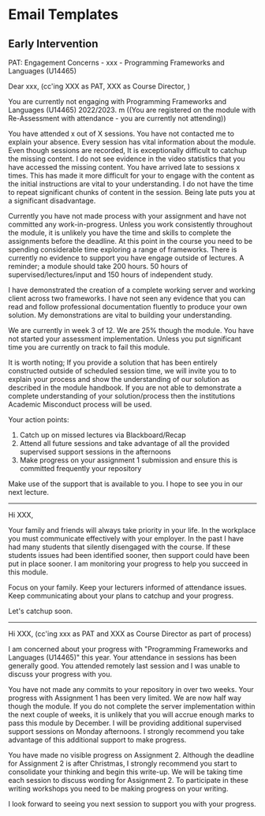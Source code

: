 Email Templates
===============

Early Intervention
------------------

PAT: Engagement Concerns - xxx - Programming Frameworks and Languages (U14465)

Dear xxx,
(cc'ing 
    XXX as PAT,
    XXX as Course Director,
)

You are currently not engaging with Programming Frameworks and Languages (U14465) 2022/2023.
m
((You are registered on the module with Re-Assessment with attendance - you are currently not attending))

You have attended x out of X sessions.
You have not contacted me to explain your absence.
Every session has vital information about the module. Even though sessions are recorded, It is exceptionally difficult to catchup the missing content. I do not see evidence in the video statistics that you have accessed the missing content.
You have arrived late to sessions x times. This has made it more difficult for your to engage with the content as the initial instructions are vital to your understanding. I do not have the time to repeat significant chunks of content in the session. Being late puts you at a significant disadvantage.

Currently you have not made process with your assignment and have not committed any work-in-progress.
Unless you work consistently throughout the module, it is unlikely you have the time and skills to complete the assignments before the deadline.
At this point in the course you need to be spending considerable time exploring a range of frameworks.
There is currently no evidence to support you have engage outside of lectures.
A reminder; a module should take 200 hours. 50 hours of supervised/lectures/input and 150 hours of independent study.

I have demonstrated the creation of a complete working server and working client across two frameworks.
I have not seen any evidence that you can read and follow professional documentation fluently to produce your own solution.
My demonstrations are vital to building your understanding.

We are currently in week 3 of 12. We are 25% though the module. You have not started your assessment implementation.
Unless you put significant time you are currently on track to fail this module.

It is worth noting; If you provide a solution that has been entirely constructed outside of scheduled session time, we will invite you to to explain your process and show the understanding of our solution as described in the module handbook. 
If you are not able to demonstrate a complete understanding of your solution/process then the institutions Academic Misconduct process will be used.

Your action points:
1. Catch up on missed lectures via Blackboard/Recap
2. Attend all future sessions and take advantage of all the provided supervised support sessions in the afternoons
3. Make progress on your assignment 1 submission and ensure this is committed frequently your repository

Make use of the support that is available to you.
I hope to see you in our next lecture.

---

Hi XXX,

Your family and friends will always take priority in your life.
In the workplace you must communicate effectively with your employer.
In the past I have had many students that silently disengaged with the course.
If these students issues had been identified sooner, then support could have been put in place sooner.
I am monitoring your progress to help you succeed in this module.

Focus on your family.
Keep your lecturers informed of attendance issues.
Keep communicating about your plans to catchup and your progress.

Let's catchup soon.


---

Hi XXX,
(cc'ing xxx as PAT and XXX as Course Director as part of process)

I am concerned about your progress with "Programming Frameworks and Languages (U14465)" this year.
Your attendance in sessions has been generally good.
You attended remotely last session and I was unable to discuss your progress with you.

You have not made any commits to your repository in over two weeks. Your progress with Assignment 1 has been very limited.
We are now half way though the module. If you do not complete the server implementation within the next couple of weeks, it is unlikely that you will accrue enough marks to pass this module by December.
I will be providing additional supervised support sessions on Monday afternoons. I strongly recommend you take advantage of this additional support to make progress.

You have made no visible progress on Assignment 2. Although the deadline for Assignment 2 is after Christmas, I strongly recommend you start to consolidate your thinking and begin this write-up. We will be taking time each session to discuss wording for Assignment 2. To participate in these writing workshops you need to be making progress on your writing.

I look forward to seeing you next session to support you with your progress.

